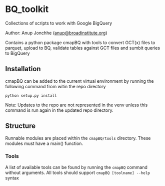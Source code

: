 # BQ_toolkit
Collections of scripts to work with Google BigQuery

Author: Anup Jonchhe (anup@broadinstitute.org)

Contains a python package cmapBQ with tools to convert GCT(x) files to parquet, upload to BQ, validate tables against GCT 
files and sumbit queries to BigQuery

## Installation
cmapBQ can be added to the current virtual environment by running the following command from witin the repo directory

`python setup.py install` 

Note: Updates to the repo are not represented in the venv unless this command is run again in the updated repo directory.


## Structure

Runnable modules are placed within the `cmapBQ/tools` directory. These modules must have a main() function.

### Tools

A list of available tools can be found by running the `cmapBQ` command without arguments. All tools should support 
`cmapBQ [toolname] --help` syntax
